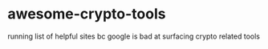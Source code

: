 # awesome-crypto-tools
running list of helpful sites bc google is bad at surfacing crypto related tools
